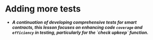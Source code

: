 # Adding more tests
- ***A continuation of developing comprehensive tests for smart contracts, this lesson focuses on enhancing code `coverage` and `efficiency` in testing, particularly for the \`check upkeep\` function.***

## 